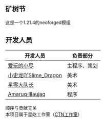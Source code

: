 <h2>矿树节</h2>
这是一个1.21.4的neoforged模组

<h2>开发人员</h2>

| 开发人员                                                     | 负责部分   |
|----------------------------------------------------------|--------|
| [爱玩的小尽](https://space.bilibili.com/1082533225)           | 主程序、策划 |
| [小史龙吖Slime_Dragon](https://space.bilibili.com/569400746) | 美术     |
| [星零大队长](https://space.bilibili.com/489185984)            | 美术     |
| [Amaruq·Illaujaq](https://github.com/AmarokIce)          | 程序     |

顺序与贡献无关<br/>
本项目属于星屹工作室（<a href="https://www.ctnstudios.top">CTN工作室</a>）

